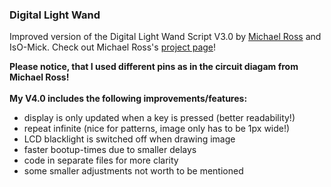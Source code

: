 ### Digital Light Wand
Improved version of the Digital Light Wand Script V3.0 by <a href="http://mrossphoto.com/digital-light-wand/">Michael Ross</a> and IsO-Mick.
Check out Michael Ross's <a href="http://mrossphoto.com/digital-light-wand/">project page</a>!

**Please notice, that I used different pins as in the circuit diagam from Michael Ross!**
</br></br>
**My V4.0 includes the following improvements/features:**

* display is only updated when a key is pressed (better readability!)
* repeat infinite (nice for patterns, image only has to be 1px wide!)
* LCD blacklight is switched off when drawing image
* faster bootup-times due to smaller delays
* code in separate files for more clarity
* some smaller adjustments not worth to be mentioned